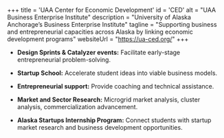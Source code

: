 +++
title = 'UAA Center for Economic Development'
id = 'CED'
alt = "UAA Business Enterprise Institute"
description = "University of Alaska Anchorage’s Business Enterprise Institute"
tagline = "Supporting business and entrepreneurial capacities across Alaska by linking economic development programs"
websiteUrl = "https://ua-ced.org/"
+++

* **Design Sprints & Catalyzer events:** Facilitate early-stage entrepreneurial problem-solving.

* **Startup School:** Accelerate student ideas into viable business models.

* **Entrepreneurial support:** Provide coaching and technical assistance.

* **Market and Sector Research:** Microgrid market analysis, cluster analysis, commercialization advancement.

* **Alaska Startups Internship Program:** Connect students with startup market research and business development opportunities.
